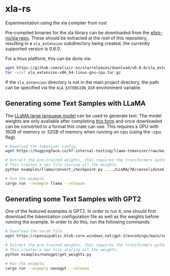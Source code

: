 # xla-rs
Experimentation using the xla compiler from rust

Pre-compiled binaries for the xla library can be downloaded from the
[elixir-nx/xla repo](https://github.com/elixir-nx/xla/releases/tag/v0.8.0).
These should be extracted at the root of this repository, resulting
in a `xla_extension` subdirectory being created, the currently supported version
is 0.8.0.

For a linux platform, this can be done via:
```bash
wget https://github.com/elixir-nx/xla/releases/download/v0.8.0/xla_extension-x86_64-linux-gnu-cpu.tar.gz
tar -xzvf xla_extension-x86_64-linux-gnu-cpu.tar.gz
```

If the `xla_extension` directory is not in the main project directory, the path
can be specified via the `XLA_EXTENSION_DIR` environment variable.

## Generating some Text Samples with LLaMA

The [LLaMA large language model](https://github.com/facebookresearch/llama) can
be used to generate text. The model weights are only available after completing
[this form](https://forms.gle/jk851eBVbX1m5TAv5) and once downloaded can be
converted to a format this crate can use.  This requires a GPU with 16GB of
memory or 32GB of memory when running on cpu (using the -cpu flag).

```bash
# Download the tokenizer config.
wget https://huggingface.co/hf-internal-testing/llama-tokenizer/raw/main/tokenizer.json -O llama-tokenizer.json

# Extract the pre-trained weights, this requires the transformers python library to be installed.
# This creates a npz file storing all the weights.
python examples/llama/convert_checkpoint.py ..../LLaMA/7B/consolidated.00.pth

# Run the example.
cargo run --example llama --release
```

## Generating some Text Samples with GPT2 

One of the featured examples is GPT2. In order to run it, one should first
download the tokenization configuration file as well as the weights before
running the example. In order to do this, run the following commands:

```bash
# Download the vocab file.
wget https://openaipublic.blob.core.windows.net/gpt-2/encodings/main/vocab.bpe

# Extract the pre-trained weights, this requires the transformers python library to be installed.
# This creates a npz file storing all the weights.
python examples/nanogpt/get_weights.py

# Run the example.
cargo run --example nanogpt --release
```
